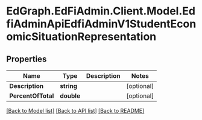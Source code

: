 # EdGraph.EdFiAdmin.Client.Model.EdfiAdminApiEdfiAdminV1StudentEconomicSituationRepresentation

## Properties

Name | Type | Description | Notes
------------ | ------------- | ------------- | -------------
**Description** | **string** |  | [optional] 
**PercentOfTotal** | **double** |  | [optional] 

[[Back to Model list]](../README.md#documentation-for-models) [[Back to API list]](../README.md#documentation-for-api-endpoints) [[Back to README]](../README.md)

